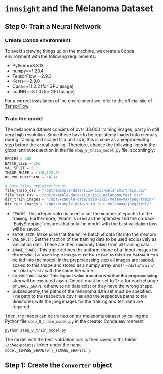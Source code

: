 
# `innsight` and the Melanoma Dataset

## Step 0: Train a Neural Network

### Create Conda environment

To avoid screwing things up on the machine, we create a Conda environment
with the following requirements:

- Python==3.8.13
- numpy==1.23.4
- TensorFlow==2.9.3
- Keras==2.9.0
- Cuda==11.2.2 (for GPU usage)
- cudNN==8.1.0 (for GPU usage)

For a correct installation of the environment we refer to the official site
of [TensorFlow](https://www.tensorflow.org/install/pip).

### Train the model

The melanoma dataset consists of over $33.000$ training images, partly in
still very high resolution. Since these have to be repeatedly loaded into
memory during training and scaled to a unit size, this is done as a
preprocessing step before the actual training. Therefore, change the following
lines in the global attributes section in the file `step_0_train_model.py` file,
accordingly:

```python
EPOCHS = 400
BATCH_SIZE = 256
VAL_SPLIT = 0.1
IMAGE_SHAPE = (128,128,3)
DO_PREPROCESSING = False

# Data files and directories
file_train_csv = "/opt/example-data/siim-isic-melanoma/train.csv"
file_test_csv = "/opt/example-data/siim-isic-melanoma/test.csv"
dir_train_images = "/opt/example-data/siim-isic-melanoma/jpeg/train/"
dir_test_images = "/opt/example-data/siim-isic-melanoma/jpeg/test/"
```

- `EPOCHS`: This integer value is used to set the number of epochs for the
training. Furthermore, 'Adam' is used as the optimizer and the callback
'EarlyStopping' ensures that only the model with the best validation
loss will be saved.
- `BATCH_SIZE`: Make sure that the entire batch of data fits into the memory.
- `VAL_SPLIT`: Set the fraction of the training data to be used exclusively as
validation data. These are then randomly taken from all training data.
- `IMAGE_SHAPE`: This triple defines the uniform shape of all input images
for the model, i.e. each input image must be scaled to this size before it can
be fed into the model. In the preprocessing step all images are loaded, scaled
to this shape and stored as a numpy array under `~/data/train/` or
`~/data/test/` with the same file name.
- `DO_PREPROCESSING`: This logical value decides whether the preprocessing step
will be executed again. Once it must be set to `True` for each change of
`IMAGE_SHAPE`, otherwise no data exist or they have the wrong shape.
- Subsequently, the paths of the melanoma data set must be specified. The
path to the respective csv files and the respective paths to the directories
with the jpeg images for the training and test data are required.


Then, the model can be trained on the melanoma dataset by calling the Python
file `step_0_train_model.py` in the created Conda environment:

```bash
python step_0_train_model.py
```

The model with the best validation loss is then saved in the folder
`~/checkpoints/` folder under the name `model_{IMAGE_SHAPE[0]}_{IMAGE_SHAPE[1]}`.


## Step 1: Create the `Converter` object














